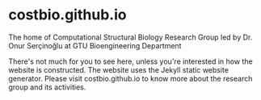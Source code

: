 # costbio.github.io
The home of Computational Structural Biology Research Group led by Dr. Onur Serçinoğlu at GTU Bioengineering Department

There's not much for you to see here, unless you're interested in how the website is constructed. 
The website uses the Jekyll static website generator.
Please visit costbio.github.io to know more about the research group and its activities.
